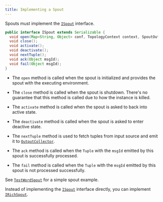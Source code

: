 ```yaml
---
title: Implementing a Spout
---
```


Spouts must implement the [`ISpout`](/api/java/com/twitter/heron/api/spout/ISpout.html) interface.

```java
public interface ISpout extends Serializable {
  void open(Map<String, Object> conf, TopologyContext context, SpoutOutputCollector collector);
  void close();
  void activate();
  void deactivate();
  void nextTuple();
  void ack(Object msgId);
  void fail(Object msgId);
}
```

* The `open` method is called when the spout is initialized and provides the
spout with the executing environment.

* The `close` method is called when the spout is shutdown. There's no guarantee
that this method is called due to how the instance is killed.

* The `activate` method is called when the spout is asked to back into active
state.

* The `deactivate` method is called when the spout is asked to enter deactive
state.

* The `nextTuple` method is used to fetch tuples from input source and emit it
to [`OutputCollector`](/api/java/com/twitter/heron/api/bolt/OutputCollector.html).

* The `ack` method is called when the `Tuple` with the `msgId` emitted by this
spout is successfully processed.

* The `fail` method is called when the `Tuple` with the `msgId` emitted by this
spout is not processed successfully.

See [`TestWordSpout`](https://github.com/twitter/heron/blob/master/heron/examples/src/java/com/twitter/heron/examples/TestWordSpout.java) for a simple spout example.

Instead of implementing the [`ISpout`](/api/com/twitter/heron/api/spout/ISpout.html) interface directly, you can implement [`IRichSpout`](/api/com/twitter/heron/api/spout/IRichSpout.html).
